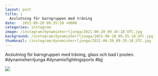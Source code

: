 ```yaml
---
layout: post
title: |
  Avslutning för barngruppen med träning
date:   2021-06-20 09:35:18 +0000
categories: instagram
image: /instagram/dynamixherrljunga/2021-06-20_09-35-18_UTC.jpg
background: /instagram/dynamixherrljunga/2021-06-20_09-35-18_UTC.jpg
thumbnail: /instagram/dynamixherrljunga/2021-06-20_09-35-18_UTC.jpg
---
```

Avslutning för barngruppen med träning, glass och bad I poolen. #dynamixherrljunga #dynamixfightingsports #bjj



<img src='/www-dynamix-herrljunga/instagram/dynamixherrljunga/2021-06-20_09-35-18_UTC.jpg' class='img-fluid' />
